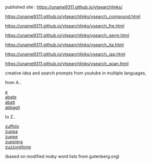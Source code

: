 
published site : https://uname9311.github.io/ytsearchlinks/

https://uname9311.github.io/ytsearchlinks/ysearch_compound.html

https://uname9311.github.io/ytsearchlinks/ysearch_fre.html

https://uname9311.github.io/ytsearchlinks/ysearch_germ.html

https://uname9311.github.io/ytsearchlinks/ysearch_ita.html

https://uname9311.github.io/ytsearchlinks/ysearch_jap.html

https://uname9311.github.io/ytsearchlinks/ysearch_span.html





creative idea and search prompts from youtube
in multiple languages,

from A..

<a href="https://www.youtube.com/results?search_query=a">a</a><br>
<a href="https://www.youtube.com/results?search_query=abate">abate</a><br>
<a href="https://www.youtube.com/results?search_query=abati">abati</a><br>
<a href="https://www.youtube.com/results?search_query=abbagli">abbagli</a><br>

to Z..

<a href="https://www.youtube.com/results?search_query=zuffolo">zuffolo</a><br>
<a href="https://www.youtube.com/results?search_query=zuppa">zuppa</a><br>
<a href="https://www.youtube.com/results?search_query=zuppe">zuppe</a><br>
<a href="https://www.youtube.com/results?search_query=zuppiera">zuppiera</a><br>
<a href="https://www.youtube.com/results?search_query=zuzzurellone">zuzzurellone</a><br>

(based on modified moby word lists from gutenberg.org)
